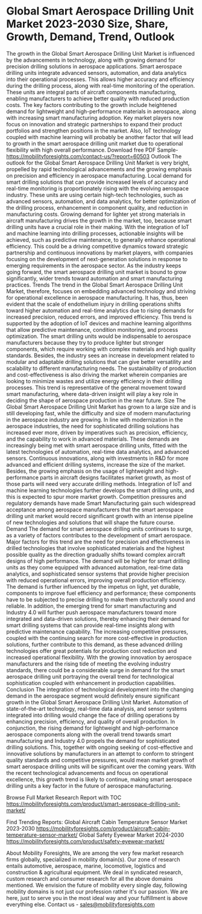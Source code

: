 # Global Smart Aerospace Drilling Unit Market 2023-2030 Size, Share, Growth, Demand, Trend, Outlook
The growth in the Global Smart Aerospace Drilling Unit Market is influenced by the advancements in technology, along with growing demand for precision drilling solutions in aerospace applications. Smart aerospace drilling units integrate advanced sensors, automation, and data analytics into their operational processes. This allows higher accuracy and efficiency during the drilling process, along with real-time monitoring of the operation. These units are integral parts of aircraft components manufacturing, enabling manufacturers to achieve better quality with reduced production costs. The key factors contributing to the growth include heightened demand for lightweight and high-performance materials in aerospace, along with increasing smart manufacturing adoption. Key market players now focus on innovation and strategic partnerships to expand their product portfolios and strengthen positions in the market. Also, IoT technology coupled with machine learning will probably be another factor that will lead to growth in the smart aerospace drilling unit market due to operational flexibility with high overall performance.
Download free PDF Sample- https://mobilityforesights.com/contact-us/?report=60503
Outlook
The outlook for the Global Smart Aerospace Drilling Unit Market is very bright, propelled by rapid technological advancements and the growing emphasis on precision and efficiency in aerospace manufacturing. Local demand for smart drilling solutions that can provide increased levels of accuracy and real-time monitoring is proportionately rising with the evolving aerospace industry. These units are using certain high-tech technologies, such as advanced sensors, automation, and data analytics, for better optimization of the drilling process, enhancement in component quality, and reduction in manufacturing costs. Growing demand for lighter yet strong materials in aircraft manufacturing drives the growth in the market, too, because smart drilling units have a crucial role in their making. With the integration of IoT and machine learning into drilling processes, actionable insights will be achieved, such as predictive maintenance, to generally enhance operational efficiency. This could be a driving competitive dynamics toward strategic partnership and continuous innovations by market players, with companies focusing on the development of next-generation solutions in response to emerging requirements in the aerospace sector. As the industry keeps going forward, the smart aerospace drilling unit market is bound to grow significantly, wider trends toward automation and smart manufacturing practices.
Trends
The trend in the Global Smart Aerospace Drilling Unit Market, therefore, focuses on embedding advanced technology and striving for operational excellence in aerospace manufacturing. It has, thus, been evident that the scale of endothelium injury in drilling operations shifts toward higher automation and real-time analytics due to rising demands for increased precision, reduced errors, and improved efficiency. This trend is supported by the adoption of IoT devices and machine learning algorithms that allow predictive maintenance, condition monitoring, and process optimization. The smart drilling units would be indispensable to aerospace manufacturers because they try to produce lighter but stronger components, which require working with complex materials and high quality standards. Besides, the industry sees an increase in development related to modular and adaptable drilling solutions that can give better versatility and scalability to different manufacturing needs. The sustainability of production and cost-effectiveness is also driving the market wherein companies are looking to minimize wastes and utilize energy efficiency in their drilling processes. This trend is representative of the general movement toward smart manufacturing, where data-driven insight will play a key role in deciding the shape of aerospace production in the near future.
Size
The Global Smart Aerospace Drilling Unit Market has grown to a large size and is still developing fast, while the difficulty and size of modern manufacturing in the aerospace industry are growing. In line with modernization in the aerospace industries, the need for sophisticated drilling solutions has increased ever more, driven by imperatives such as precision, efficiency, and the capability to work in advanced materials. These demands are increasingly being met with smart aerospace drilling units, fitted with the latest technologies of automation, real-time data analytics, and advanced sensors. Continuous innovations, along with investments in R&D for more advanced and efficient drilling systems, increase the size of the market. Besides, the growing emphasis on the usage of lightweight and high-performance parts in aircraft designs facilitates market growth, as most of those parts will need very accurate drilling methods. Integration of IoT and machine learning technologies further develops the smart drilling units, and this is expected to spur more market growth. Competition pressures and regulatory demands have made Smart Manufacturing gain such widespread acceptance among aerospace manufacturers that the smart aerospace drilling unit market would record significant growth with an intense pipeline of new technologies and solutions that will shape the future course.
Demand 
The demand for smart aerospace drilling units continues to surge, as a variety of factors contributes to the development of smart aerospace. Major factors for this trend are the need for precision and effectiveness in drilled technologies that involve sophisticated materials and the highest possible quality as the direction gradually shifts toward complex aircraft designs of high performance. The demand will be higher for smart drilling units as they come equipped with advanced automation, real-time data analytics, and sophisticated sensor systems that provide higher precision with reduced operational errors, improving overall production efficiency. The demand is further influenced by the impetus on light, yet durable, components to improve fuel efficiency and performance; these components have to be subjected to precise drilling to make them structurally sound and reliable. In addition, the emerging trend for smart manufacturing and Industry 4.0 will further push aerospace manufacturers toward more integrated and data-driven solutions, thereby enhancing their demand for smart drilling systems that can provide real-time insights along with predictive maintenance capability. The increasing competitive pressures, coupled with the continuing search for more cost-effective in production solutions, further contribute to this demand, as these advanced drilling technologies offer great potentials for production cost reduction and increased operational flexibility. With the growing innovation by aerospace manufacturers and the rising tide of meeting the evolving industry standards, there could be a considerable surge in demand for the smart aerospace drilling unit portraying the overall trend for technological sophistication coupled with enhancement in production capabilities.
Conclusion
The integration of technological development into the changing demand in the aerospace segment would definitely ensure significant growth in the Global Smart Aerospace Drilling Unit Market. Automation of state-of-the-art technology, real-time data analysis, and sensor systems integrated into drilling would change the face of drilling operations by enhancing precision, efficiency, and quality of overall production. In conjunction, the rising demand for lightweight and high-performance aerospace components along with the overall trend towards smart manufacturing and Industry 4.0 propels the demand for sophisticated drilling solutions. This, together with ongoing seeking of cost-effective and innovative solutions by manufacturers in an attempt to conform to stringent quality standards and competitive pressures, would mean market growth of smart aerospace drilling units will be significant over the coming years. With the recent technological advancements and focus on operational excellence, this growth trend is likely to continue, making smart aerospace drilling units a key factor in the future of aerospace manufacturing.

Browse Full Market Research Report with TOC  https://mobilityforesights.com/product/smart-aerospace-drilling-unit-market/

Find Trending Reports:
Global Aircraft Cabin Temperature Sensor Market 2023-2030
https://mobilityforesights.com/product/aircraft-cabin-temperature-sensor-market/
Global Safety Eyewear Market 2024-2030
https://mobilityforesights.com/product/safety-eyewear-market/

About Mobility Foresights,
We are among the very few market research firms globally, specialized in mobility domain(s). Our zone of research entails automotive, aerospace, marine, locomotive, logistics and construction & agricultural equipment. We deal in syndicated research, custom research and consumer research for all the above domains mentioned.
We envision the future of mobility every single day, following mobility domains is not just our profession rather it's our passion. We are here, just to serve you in the most ideal way and your fulfillment is above everything else. Contact us -  sales@mobilityforesights.com 

